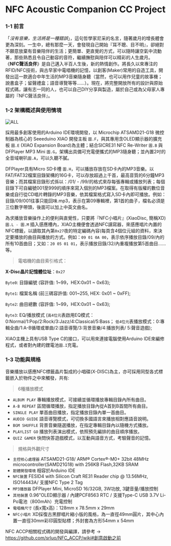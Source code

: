 # NFC Acoustic Companion CC Project
### 1-1 前言 ###

「*沒有音樂，生活將是一種錯誤*」，這句哲學家尼采的名言，隨著歲月的增長體會更為深刻。一生中，總有那麼一天，會發現自己開始『耳不聰、目不明』，卻絕對不願意放棄有音樂陪伴的生活；更簡單、更直覺的方式，可以隨時讓空氣中流動著，那些熟悉且令自己動容的音符，繼續撫慰與陪伴可以精彩的人生歲月。
《**NFC聲活良伴**》是自己邁入半百人生後，新的熱情創作。將長久以來專注的RFID/NFC技術，與古早家中電唱機的記憶，以創客(Maker)常用的自造工具，開發出這一款適合中年生活的MP3音樂隨身聽（當然，也可以用作兒童的故事機；說書盒子；留聲禮盒；語音導覽等等……）。現在，將完整開放所有的設計與原始程式碼，讓有志一同的人，也可以自己DIY分享與製造，屬於自己或為父母家人專屬的『NFC聲活良伴』。

### 1-2 架構概述與使用情境 ###
![ALL](https://user-images.githubusercontent.com/17289414/140821858-b84be1b9-cfe0-432e-97b1-d366529232d1.png)

採用最多創客使用的Arduino IDE環境開發，以 Microchip ATSAMD21-G18 微控制器為核心的 Seeeduino XIAO 開發主板 `圖.F`，與其專用含OLED顯示器的擴充板 `圖.E` (XIAO Expansion Board)為主體；結合SICRE31 NFC Re-Writer `圖.B` 與DFPlayer MP3 Mini `圖.G`，架構出具備可充電便攜式的MP3隨身聽；並內置2吋的全音域喇叭`圖.A`，可以久聽不膩。

DFPlayer具有Micro SD卡槽 `圖.H`，可以播放存放在SD卡內的MP3音樂。以FAT/FAT32檔案目錄架構的16G卡，可以存放超過上千首，最高音質的6分鐘MP3音樂；而其檔案目錄形式係以：/01/ - /99/的格式來存每張專輯或播放列表；每個目錄下可自編號001至999的順序來寫入個別的MP3檔案。在取得有版權的數位音樂或自行從CD唱片轉錄的MP3音樂，依其檔案格式寫入SD卡內即可播放。例如：目錄/09/001往事只能回味.mp3，表示在第09專輯裡，第1首的曲子，檔名必須是三位數字帶頭，後面可以加上中英文曲名。

為求播放音樂操作上的便利與直覺性，只要將『NFC小唱片』(XiaoDisc, 簡稱XD)`圖.L - 圖.M` 插入感應槽內，XIAO主機便會透過NFC讀寫器，來感應唱片內置的NFC標籤，以讀取其內第`0x27`夜的特定編碼內容(每頁含4個位元組的資料，來決定要播放的曲目與播放的方式。例如：`09 01 0A 00`，表示依序播放目錄/09/內的所有10首曲目；又如：`20 05 01 01`，表示播放目錄/32/內重複播放第5首曲目……等。 

> 電唱機的曲目索引格式：
 
**X-Disc晶片記憶體位址**：`0x27`

`Byte0`: 目錄編號 (容許值: 1~99，HEX:0x01 ~ 0x63);

`Byte1`: 檔案名稱 (前三碼容許值: 001~255, HEX: 0x01 ~ 0xFF);

`Byte2`: 曲目總數 (容許值: 1~99，HEX:0x01 ~ 0x63);

`Byte3`: EQ/播放模式 (`高4位元`表啟用EQ模式：0:Normal/1:Pop/2:Rock/3:Jazz/4:Classical/5:Bass；
                   `低4位元`表播放模式：0:專輯全曲/1:A-B循環或單曲/2:語音導覽/3:背景音樂/4:播放列表/ 5:聲音遊戲); 

XIAO主機上具有USB Type C的接口，可以用來連接電腦使用Arduino IDE來編修程式，或者對內建的鋰電池`圖.I`充電。


### 1-3 功能與規格 ###

音樂播放以感應NFC標籤晶片製成的小唱碟(X-DISC)為主，亦可採用同型各式標籤嵌入於物件之中來觸發，共有:

> 6種播放模式

* `ALBUM PLAY` 專輯播放模式，可接續並循環播放專輯目錄內所有曲目。
* `A-B REPEAT` 區間循環播放，指定播放目錄內從A首到B首間所有曲目。
* `SINGLE PLAY` 單首曲目播放，指定播放目錄內單一首曲目。
* `AUDIO GUIDE` 語音導覽模式，可切換多國語言來播放相對應語音說明。
* `BGM SHUFFLE` 背景音樂隨選播放，在指定專輯目錄內以隨機方式播放。
* `PLAYLIST GO` 播放列表演出模式，依照預先編排的曲目順序播放。
* `QUIZ GAMER` 快問快答遊戲模式，以互動與語音方式，考驗聲音的記憶。


> 規格與外觀尺寸

* `主控核心處理器` ATSAMD21-G18/ ARM® Cortex®-M0+ 32bit 48MHz microcontroller(SAMD21G18) with 256KB Flash,32KB SRAM
* `韌體開發環境` 相容於Arduino IDE
* `NFC裝置` FESID4 with Silicon Craft RE31 Reader chip @ 13.56MHz, ISO14443A/ 支援NFC Type 2 Tag
* `MP3播放器` DFPlayer Mini, MicroSD 16/32GB, 3W功放, 3鍵音量/播放控制
* `其他裝置` 0.96”OLED顯示器 / 內建PCF8563 RTC / 支援Type-C USB 3.7V Li-Po電池（800mAh）充電控制
* `電唱機尺寸` (長x寬x高)：128mm x 78.5mm x 29mm
* `NFC小唱片` XD採復古黑膠唱片縮小版的風格，為一直徑49mm圓片，其中心內置一直徑30mm彩印圓型貼標；外封套為方形54mm x 54mm

NFC ACCP相關程式碼的開發與編譯，請參考 -> https://github.com/srluo/NFC_ACCP/wiki#創意啟動之前
